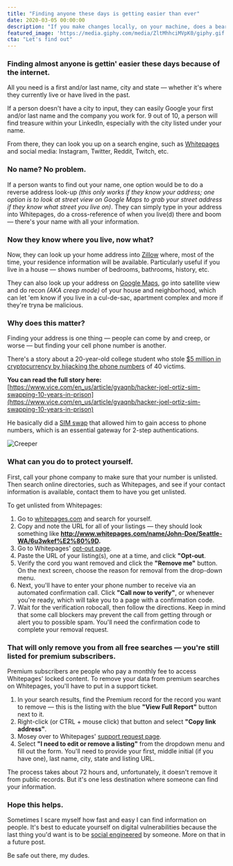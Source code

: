 ```yaml
---
title: "Finding anyone these days is getting easier than ever"
date: 2020-03-05 00:00:00
description: "If you make changes locally, on your machine, does a bear really shit in the woods?"
featured_image: 'https://media.giphy.com/media/ZltMhhciMVpK0/giphy.gif'
cta: "Let's find out"
---
```


### Finding almost anyone is gettin' easier these days because of the internet.

All you need is a first and/or last name, city and state — whether it's where they currently live or have lived in the past.

If a person doesn't have a city to input, they can easily Google your first and/or last name and the company you work for. 9 out of 10, a person will find treasure within your LinkedIn, especially with the city listed under your name.

From there, they can look you up on a search engine, such as [Whitepages](https://www.whitepages.com/) and social media: Instagram, Twitter, Reddit, Twitch, etc.

### No name? No problem.
If a person wants to find out your name, one option would be to do a reverse address look-up *(this only works if they know your address; one option is to look at street view on Google Maps to grab your street address if they know what street you live on)*. They can simply type in your address into Whitepages, do a cross-reference of when you live(d) there and boom — there's your name with all your information.

### Now they know where you live, now what?
Now, they can look up your home address into [Zillow](https://www.zillow.com/) where, most of the time, your residence information will be available. Particularly useful if you live in a house — shows number of bedrooms, bathrooms, history, etc.

They can also look up your address on [Google Maps](https://www.google.com/maps), go into satellite view and do recon *(AKA creep mode)* of your house and neighborhood, which can let 'em know if you live in a cul-de-sac, apartment complex and more if they're tryna be malicious.

### Why does this matter?
Finding your address is one thing — people can come by and creep, or worse — but finding your cell phone number is another.

There's a story about a 20-year-old college student who stole [$5 million in cryptocurrency by hijacking the phone numbers](https://www.vice.com/en_us/article/gyaqnb/hacker-joel-ortiz-sim-swapping-10-years-in-prison) of 40 victims.

**You can read the full story here:**  
[https://www.vice.com/en_us/article/gyaqnb/hacker-joel-ortiz-sim-swapping-10-years-in-prison](https://www.vice.com/en_us/article/gyaqnb/hacker-joel-ortiz-sim-swapping-10-years-in-prison)

He basically did a [SIM swap](https://www.vice.com/en_us/article/vbqax3/hackers-sim-swapping-steal-phone-numbers-instagram-bitcoin) that allowed him to gain access to phone numbers, which is an essential gateway for 2-step authentications.

![Creeper](https://media.giphy.com/media/QvEGdxylSLTk4/giphy.gif)

### What can you do to protect yourself.
First, call your phone company to make sure that your number is unlisted. Then search online directories, such as Whitepages, and see if your contact information is available, contact them to have you get unlisted.

To get unlisted from Whitepages:

1. Go to [whitepages.com](https://www.whitepages.com/) and search for yourself.
2. Copy and note the URL for all of your listings — they should look something like **http://www.whitepages.com/name/John-Doe/Seattle-WA/6u3wkef%E2%80%9D.**
3. Go to Whitepages' [opt-out page](https://www.whitepages.com/suppression_requests).
4. Paste the URL of your listing(s), one at a time, and click **"Opt-out**.
5. Verify the cord you want removed and click the **"Remove me"** button. On the next screen, choose the reason for removal from the drop-down menu.
6. Next, you'll have to enter your phone number to receive via an automated confirmation call. Click **"Call now to verify"**, or whenever you're ready, which will take you to a page with a confirmation code.
7. Wait for the verification robocall, then follow the directions. Keep in mind that some call blockers may prevent the call from getting through or alert you to possible spam. You'll need the confirmation code to complete your removal request.

### That will only remove you from all free searches — you're still listed for premium subscribers.

Premium subscribers are people who pay a monthly fee to access Whitepages' locked content. To remove your data from premium searches on Whitepages, you'll have to put in a support ticket.

1. In your search results, find the Premium record for the record you want to remove — this is the listing with the blue **"View Full Report"** button next to it.
2. Right-click (or CTRL + mouse click) that button and select **"Copy link address"**.
3. Mosey over to Whitepages' [support request page](https://support.whitepages.com/hc/en-us/requests/new).
4. Select **"I need to edit or remove a listing"** from the dropdown menu and fill out the form. You'll need to provide your first, middle initial (if you have one), last name, city, state and listing URL.

The process takes about 72 hours and, unfortunately, it doesn't remove it from public records. But it's one less destination where someone can find your information.

### Hope this helps.
Sometimes I scare myself how fast and easy I can find information on people. It's best to educate yourself on digital vulnerabilities because the last thing you'd want is to be [social engineered](https://www.imperva.com/learn/application-security/social-engineering-attack/) by someone. More on that in a future post.

Be safe out there, my dudes.